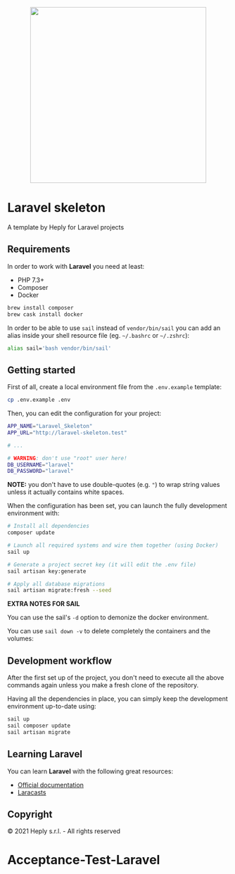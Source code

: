 <p align="center"><a href="https://laravel.com" target="_blank"><img src="https://raw.githubusercontent.com/laravel/art/master/logo-lockup/5%20SVG/2%20CMYK/1%20Full%20Color/laravel-logolockup-cmyk-red.svg" width="400"></a></p>

# Laravel skeleton

A template by Heply for Laravel projects

## Requirements

In order to work with **Laravel** you need at least:

-   PHP 7.3+ 
-   Composer
-   Docker

```bash
brew install composer
brew cask install docker
```

In order to be able to use `sail` instead of `vendor/bin/sail` you can add an
alias inside your shell resource file (eg. `~/.bashrc` or `~/.zshrc`):

```bash
alias sail='bash vendor/bin/sail'
```

## Getting started

First of all, create a local environment file from the `.env.example` template:

```bash
cp .env.example .env
```

Then, you can edit the configuration for your project:

```bash
APP_NAME="Laravel_Skeleton"
APP_URL="http://laravel-skeleton.test"

# ...

# WARNING: don't use "root" user here!
DB_USERNAME="laravel"
DB_PASSWORD="laravel"
```

**NOTE:** you don't have to use double-quotes (e.g. `"`) to wrap string values
unless it actually contains white spaces.

When the configuration has been set, you can launch the fully development
environment with:

```bash
# Install all dependencies
composer update

# Launch all required systems and wire them together (using Docker)
sail up

# Generate a project secret key (it will edit the .env file)
sail artisan key:generate

# Apply all database migrations
sail artisan migrate:fresh --seed
```

**EXTRA NOTES FOR SAIL**

You can use the sail's `-d` option to demonize the docker environment.

You can use `sail down -v` to delete completely the containers and the volumes:

## Development workflow

After the first set up of the project, you don't need to execute all the above
commands again unless you make a fresh clone of the repository.

Having all the dependencies in place, you can simply keep the development
environment up-to-date using:

```bash
sail up
sail composer update
sail artisan migrate
```

## Learning Laravel

You can learn **Laravel** with the following great resources:

-   [Official documentation](https://laravel.com/docs)
-   [Laracasts](https://laracasts.com)

## Copyright

© 2021 Heply s.r.l. - All rights reserved
# Acceptance-Test-Laravel
